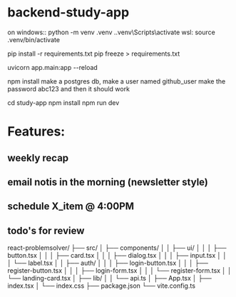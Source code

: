 # backend-study-app

on windows::
python -m venv .venv
.\.venv\Scripts\activate
wsl: source .venv/bin/activate

pip install -r requirements.txt
pip freeze > requirements.txt

uvicorn app.main:app --reload

npm install
make a postgres db, make a user named github_user
make the password abc123 and then it should work

cd study-app
npm install
npm run dev


# Features:
## weekly recap
## email notis in the morning (newsletter style)
## schedule X_item @ 4:00PM
## todo's for review


react-problemsolver/
├── src/
│   ├── components/
│   │   ├── ui/
│   │   │   ├── button.tsx
│   │   │   ├── card.tsx
│   │   │   ├── dialog.tsx
│   │   │   ├── input.tsx
│   │   │   └── label.tsx
│   │   ├── auth/
│   │   │   ├── login-button.tsx
│   │   │   ├── register-button.tsx
│   │   │   ├── login-form.tsx
│   │   │   └── register-form.tsx
│   │   └── landing-card.tsx
│   ├── lib/
│   │   └── api.ts
│   ├── App.tsx
│   ├── index.tsx
│   └── index.css
├── package.json
└── vite.config.ts